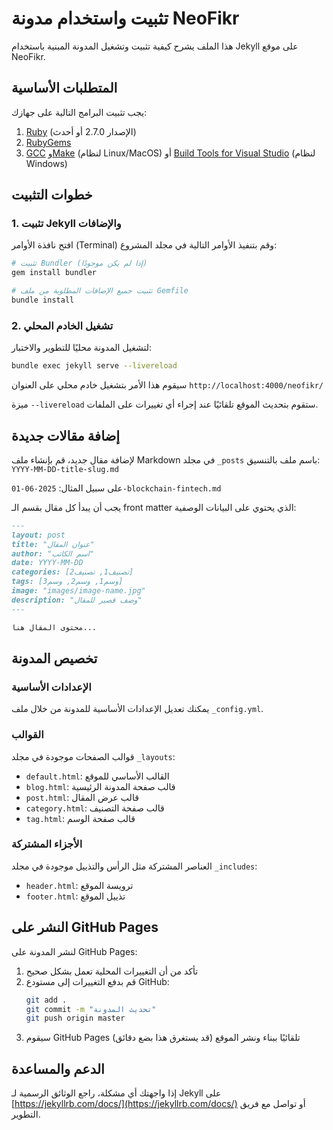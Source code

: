 # تثبيت واستخدام مدونة NeoFikr

هذا الملف يشرح كيفية تثبيت وتشغيل المدونة المبنية باستخدام Jekyll على موقع NeoFikr.

## المتطلبات الأساسية

يجب تثبيت البرامج التالية على جهازك:

1. [Ruby](https://www.ruby-lang.org/) (الإصدار 2.7.0 أو أحدث)
2. [RubyGems](https://rubygems.org/)
3. [GCC](https://gcc.gnu.org/) و[Make](https://www.gnu.org/software/make/) (لنظام Linux/MacOS) أو [Build Tools for Visual Studio](https://visualstudio.microsoft.com/downloads/) (لنظام Windows)

## خطوات التثبيت

### 1. تثبيت Jekyll والإضافات

افتح نافذة الأوامر (Terminal) وقم بتنفيذ الأوامر التالية في مجلد المشروع:

```bash
# تثبيت Bundler (إذا لم يكن موجودًا)
gem install bundler

# تثبيت جميع الإضافات المطلوبة من ملف Gemfile
bundle install
```

### 2. تشغيل الخادم المحلي

لتشغيل المدونة محليًا للتطوير والاختبار:

```bash
bundle exec jekyll serve --livereload
```

سيقوم هذا الأمر بتشغيل خادم محلي على العنوان `http://localhost:4000/neofikr/`

ميزة `--livereload` ستقوم بتحديث الموقع تلقائيًا عند إجراء أي تغييرات على الملفات.

## إضافة مقالات جديدة

لإضافة مقال جديد، قم بإنشاء ملف Markdown في مجلد `_posts` باسم ملف بالتنسيق:
`YYYY-MM-DD-title-slug.md`

على سبيل المثال: `2025-06-01-blockchain-fintech.md`

يجب أن يبدأ كل مقال بقسم الـ front matter الذي يحتوي على البيانات الوصفية:

```markdown
---
layout: post
title: "عنوان المقال"
author: "اسم الكاتب"
date: YYYY-MM-DD
categories: [تصنيف1, تصنيف2]
tags: [وسم1, وسم2, وسم3]
image: "images/image-name.jpg"
description: "وصف قصير للمقال"
---

محتوى المقال هنا...
```

## تخصيص المدونة

### الإعدادات الأساسية

يمكنك تعديل الإعدادات الأساسية للمدونة من خلال ملف `_config.yml`.

### القوالب

قوالب الصفحات موجودة في مجلد `_layouts`:
- `default.html`: القالب الأساسي للموقع
- `blog.html`: قالب صفحة المدونة الرئيسية
- `post.html`: قالب عرض المقال
- `category.html`: قالب صفحة التصنيف
- `tag.html`: قالب صفحة الوسم

### الأجزاء المشتركة

العناصر المشتركة مثل الرأس والتذييل موجودة في مجلد `_includes`:
- `header.html`: ترويسة الموقع
- `footer.html`: تذييل الموقع

## النشر على GitHub Pages

لنشر المدونة على GitHub Pages:

1. تأكد من أن التغييرات المحلية تعمل بشكل صحيح
2. قم بدفع التغييرات إلى مستودع GitHub:
   ```bash
   git add .
   git commit -m "تحديث المدونة"
   git push origin master
   ```
3. سيقوم GitHub Pages تلقائيًا ببناء ونشر الموقع (قد يستغرق هذا بضع دقائق)

## الدعم والمساعدة

إذا واجهتك أي مشكلة، راجع الوثائق الرسمية لـ Jekyll على [https://jekyllrb.com/docs/](https://jekyllrb.com/docs/) أو تواصل مع فريق التطوير.

